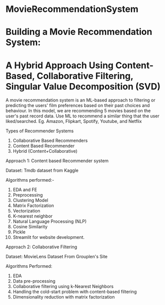 # MovieRecommendationSystem
# Building a Movie Recommendation System:
# A Hybrid Approach Using Content-Based, Collaborative Filtering,  Singular Value Decomposition (SVD)


A movie recommendation system is an ML-based approach to filtering or predicting the users' film preferences based on their past choices and behaviour.
In this model, we are recommending 5 movies based on the user's past record data.
Use ML to recommend a similar thing that the user liked/searched. Eg. Amazon, Flipkart, Spotify, Youtube, and Netflix

Types of Recommender Systems
1. Collaborative Based Recommenders
2. Content Based Recommender
3. Hybrid (Content+Collaborative)

Approach 1: Content based Recommender system

Dataset: Tmdb dataset from Kaggle

Algorithms performed:-
1. EDA and FE
2. Preprocessing
3. Clustering Model
4. Matrix Factorization
5. Vectorization
6. K-nearest neighbor
7. Natural Language Processing (NLP)
8. Cosine Similarity
9. Pickle
10. Streamlit for website development.

Approach 2: Collaborative Filtering

Dataset: MovieLens Dataset From Grouplen's Site

Algorithms Performed:
1. EDA
2. Data pre-processing
3. Collaborative filtering using k-Nearest Neighbors
4. Handling the cold-start problem with content-based filtering
5. Dimensionality reduction with matrix factorization

